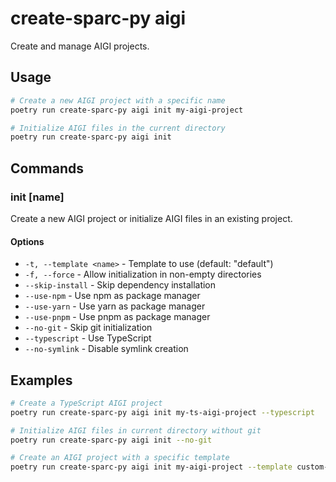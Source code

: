 # create-sparc-py aigi

Create and manage AIGI projects.

## Usage

```bash
# Create a new AIGI project with a specific name
poetry run create-sparc-py aigi init my-aigi-project

# Initialize AIGI files in the current directory
poetry run create-sparc-py aigi init
```

## Commands

### init [name]

Create a new AIGI project or initialize AIGI files in an existing project.

#### Options

- `-t, --template <name>` - Template to use (default: "default")
- `-f, --force` - Allow initialization in non-empty directories
- `--skip-install` - Skip dependency installation
- `--use-npm` - Use npm as package manager
- `--use-yarn` - Use yarn as package manager
- `--use-pnpm` - Use pnpm as package manager
- `--no-git` - Skip git initialization
- `--typescript` - Use TypeScript
- `--no-symlink` - Disable symlink creation

## Examples

```bash
# Create a TypeScript AIGI project
poetry run create-sparc-py aigi init my-ts-aigi-project --typescript

# Initialize AIGI files in current directory without git
poetry run create-sparc-py aigi init --no-git

# Create an AIGI project with a specific template
poetry run create-sparc-py aigi init my-aigi-project --template custom-template
``` 